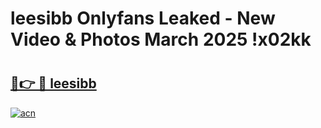 # leesibb Onlyfans Leaked - New Video & Photos March 2025 !x02kk

# <h2><a href="https://37bbcv.iuczelnia.edu.pl?title=leesibb&ref=x02kk">🔗👉 🔴 leesibb</a></h2>

[![acn](https://github.com/user-attachments/assets/0f9c940e-d8b0-45ae-aac7-cd30a18b3e1c)](https://37bbcv.iuczelnia.edu.pl?title=leesibb&ref=x02kk)

